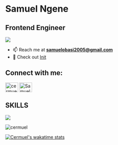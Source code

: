 Samuel Ngene
===========================================================================================================================================

Frontend Engineer
-----------------------

![](https://komarev.com/ghpvc/?username=cermuel&style=for-the-badge&color=brightgreen)


- 📫 Reach me at **samuelobasi2005@gmail.com**
- 🔗 Check out <a href="https://init-theta.vercel.app/" target="blank">Init</a>

<h2 align="left">Connect with me:</h2>
<p align="left">
<a href="https://x.com/yrn_cermuel" target="blank"><img align="center" src="https://raw.githubusercontent.com/rahuldkjain/github-profile-readme-generator/master/src/images/icons/Social/twitter.svg" alt="cermuel" height="30" width="40" /></a>
<a href="https://linkedin.com/in/ngene-samuel-obasi" target="blank"><img align="center" src="https://raw.githubusercontent.com/rahuldkjain/github-profile-readme-generator/master/src/images/icons/Social/linked-in-alt.svg" alt="Samuel Ngene" height="30" width="40" /></a>
</p>

<h2>SKILLS </h2>
<p>
  <a href="https://skillicons.dev">
    <img src="https://skillicons.dev/icons?i=next,react,redux,js,vite,typescript,scss,tailwind,git,firebase,nodejs,mongo" />
  </a>
</p>



<p><img align="center" src="https://github-readme-streak-stats.herokuapp.com?user=cermuel&theme=tokyonight&hide_border=true&short_numbers=true" alt="cermuel" /></p>

[![Cermuel's wakatime stats](https://github-readme-stats.vercel.app/api/wakatime?username=cermuel)](https://github.com/anuraghazra/github-readme-stats)<br/>
